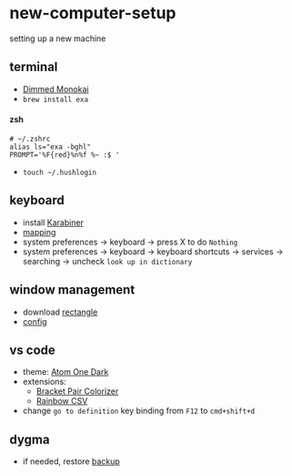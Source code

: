 # new-computer-setup

setting up a new machine

## terminal

- [Dimmed Monokai](files/DimmedMonokai.terminal)
- `brew install exa`

#### zsh

```
# ~/.zshrc
alias ls="exa -bghl"
PROMPT='%F{red}%n%f %~ :$ '
```

- `touch ~/.hushlogin`

## keyboard

- install [Karabiner](https://pqrs.org/osx/karabiner/)
- [mapping](files/karabiner.json)
- system preferences -> keyboard -> press X to do `Nothing`
- system preferences -> keyboard -> keyboard shortcuts -> services -> searching -> uncheck `look up in dictionary`

## window management

- download [rectangle](https://rectangleapp.com/)
- [config](files/RectangleConfig.json)

## vs code

- theme: [Atom One Dark](https://marketplace.visualstudio.com/items?itemName=akamud.vscode-theme-onedark)
- extensions:
    - [Bracket Pair Colorizer](https://marketplace.visualstudio.com/items?itemName=CoenraadS.bracket-pair-colorizer)
    - [Rainbow CSV](https://marketplace.visualstudio.com/items?itemName=mechatroner.rainbow-csv)
- change `go to definition` key binding from `F12` to `cmd+shift+d`

## dygma

- if needed, restore [backup](files/20231201093839-.json)
